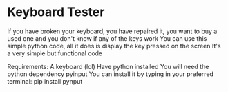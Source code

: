 # Keyboard Tester

If you have broken your keyboard, you have repaired it, you want to buy a used one and you don't know if any of the keys work
You can use this simple python code, all it does is display the key pressed on the screen
It's a very simple but functional code

Requirements:
A keyboard (lol)
Have python installed
You will need the python dependency pyinput
You can install it by typing in your preferred terminal: pip install pynput
